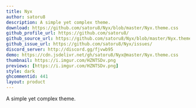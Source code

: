 ```yaml
---
title: Nyx
author: satoru8
description: A simple yet complex theme.
download: https://github.com/satoru8/Nyx/blob/master/Nyx.theme.css
github_profile_url: https://github.com/satoru8/
github_source_url: https://github.com/satoru8/Nyx/blob/master/Nyx.theme.css
github_issue_url: https://github.com/satoru8/Nyx/issues/
discord_server: http://discord.gg/fjvwb95
demo: https://cdn.jsdelivr.net/gh/satoru8/Nyx@master/Nyx.theme.css
thumbnail: https://i.imgur.com/HZNTSDv.png
previews: [https://i.imgur.com/HZNTSDv.png]
style: dark
ghcommentid: 441
layout: product
---
```

A simple yet complex theme.